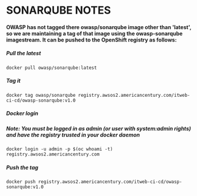 # SONARQUBE NOTES

#### OWASP has not tagged there owasp/sonarqube image other than 'latest', so we are maintaining a tag of that image using the owasp-sonarqube imagestream.  It can be pushed to the OpenShift registry as follows: 

##### Pull the latest
`docker pull owasp/sonarqube:latest`

##### Tag it
`docker tag owasp/sonarqube registry.awsos2.americancentury.com/itweb-ci-cd/owasp-sonarqube:v1.0`

##### Docker login
##### Note: You must be logged in as admin (or user with system:admin rights) and have the registry trusted in your docker daemon
`docker login -u admin -p $(oc whoami -t) registry.awsos2.americancentury.com`  

##### Push the tag
`docker push registry.awsos2.americancentury.com/itweb-ci-cd/owasp-sonarqube:v1.0`

 